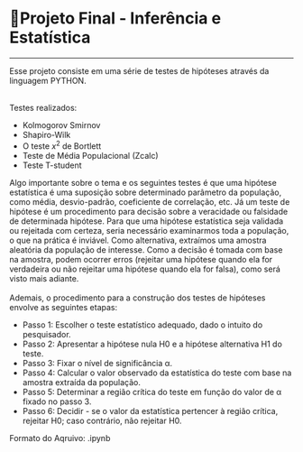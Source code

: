 # :notebook_with_decorative_cover:Projeto Final - Inferência e Estatística
<hr>
Esse projeto consiste em uma série de testes de hipóteses através da linguagem PYTHON.<br><br>

Testes realizados:

- Kolmogorov Smirnov
- Shapiro-Wilk
- O teste $x^2$ de Bortlett
- Teste de Média Populacional (Zcalc)
- Teste T-student

Algo importante sobre o tema e os seguintes testes é que uma hipótese estatística é uma suposição sobre determinado parâmetro da população, como média, desvio-padrão, coeficiente de correlação, etc. Já um teste de hipótese é um procedimento para decisão sobre a veracidade ou falsidade de determinada hipótese. Para que uma hipótese estatística seja validada ou rejeitada com certeza, seria necessário examinarmos toda a população, o que na prática é inviável. Como alternativa, extraímos uma amostra aleatória da população de interesse. Como a decisão é tomada com base na amostra, podem ocorrer erros (rejeitar uma hipótese quando ela for verdadeira ou não rejeitar uma hipótese quando ela for falsa), como será visto mais adiante.<br><br>
Ademais, o procedimento para a construção dos testes de hipóteses envolve as seguintes etapas:

- Passo 1: Escolher o teste estatístico adequado, dado o intuito do pesquisador.
- Passo 2: Apresentar a hipótese nula H0 e a hipótese alternativa H1 do teste.
- Passo 3: Fixar o nível de significância α.
- Passo 4: Calcular o valor observado da estatística do teste com base na amostra extraída da população.
- Passo 5: Determinar a região crítica do teste em função do valor de α fixado no passo 3.
- Passo 6: Decidir - se o valor da estatística pertencer à região crítica, rejeitar H0; caso contrário, não rejeitar H0.

Formato do Aqruivo: .ipynb
